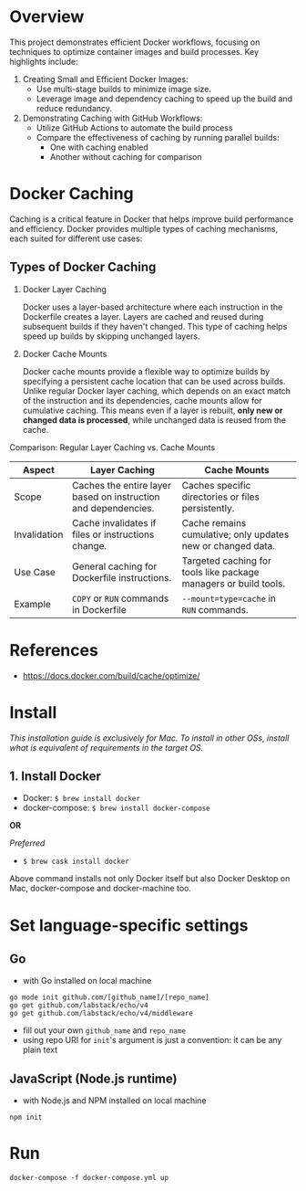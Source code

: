 # Overview

This project demonstrates efficient Docker workflows, focusing on techniques to optimize container images and build
processes. Key highlights include:

1. Creating Small and Efficient Docker Images:
    - Use multi-stage builds to minimize image size.
    - Leverage image and dependency caching to speed up the build and reduce redundancy.
2. Demonstrating Caching with GitHub Workflows:
    - Utilize GitHub Actions to automate the build process
    - Compare the effectiveness of caching by running parallel builds:
        - One with caching enabled
        - Another without caching for comparison

# Docker Caching

Caching is a critical feature in Docker that helps improve build performance and efficiency.
Docker provides multiple types of caching mechanisms, each suited for different use cases:

## Types of Docker Caching

1. Docker Layer Caching

   Docker uses a layer-based architecture where each instruction in the Dockerfile creates a layer.
   Layers are cached and reused during subsequent builds if they haven't changed.
   This type of caching helps speed up builds by skipping unchanged layers.

[//]: # (Todo Add Docerfile code example)

2. Docker Cache Mounts

   Docker cache mounts provide a flexible way to optimize builds by specifying a persistent cache location that can be used across builds.
   Unlike regular Docker layer caching, which depends on an exact match of the instruction and its dependencies, cache mounts allow for cumulative caching. This means even if a layer is rebuilt, **only new or changed data is processed**, while unchanged data is reused from the cache.

Comparison: Regular Layer Caching vs. Cache Mounts

| Aspect       | Layer Caching                                                  | Cache Mounts                                                     |
|--------------|----------------------------------------------------------------|------------------------------------------------------------------|
| Scope        | Caches the entire layer based on instruction and dependencies. | Caches specific directories or files persistently.               |
| Invalidation | Cache invalidates if files or instructions change.             | Cache remains cumulative; only updates new or changed data.      |
| Use Case     | General caching for Dockerfile instructions.                   | Targeted caching for tools like package managers or build tools. |
| Example      | `COPY` or `RUN` commands in Dockerfile                         | `--mount=type=cache` in `RUN` commands.                          |

# References

- https://docs.docker.com/build/cache/optimize/

# Install

*This installation guide is exclusively for Mac.
To install in other OSs, install what is equivalent of requirements in the target OS.*

## 1. Install Docker

- Docker: `$ brew install docker`
- docker-compose: `$ brew install docker-compose`

**OR**

*Preferred*
- `$ brew cask install docker`

Above command installs not only Docker itself but also Docker Desktop on Mac, docker-compose and docker-machine too.

# Set language-specific settings

## Go

- with Go installed on local machine

```shell
go mode init github.com/[github_name]/[repo_name]
go get github.com/labstack/echo/v4
go get github.com/labstack/echo/v4/middleware
```

- fill out your own `github_name` and `repo_name`
- using repo URI for `init`'s argument is just a convention: it can be any plain text


## JavaScript (Node.js runtime)

- with Node.js and NPM installed on local machine

```shell
npm init
```


# Run

`docker-compose -f docker-compose.yml up`